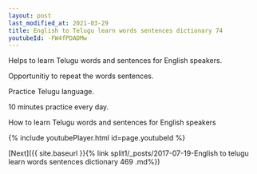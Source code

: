 ```yaml
---
layout: post
last_modified_at: 2021-03-29
title: English to Telugu learn words sentences dictionary 74 
youtubeId: -FW4fPDADMw
---
```

 
 
Helps to learn Telugu words and sentences for English speakers.

Opportunitiy to repeat the words sentences. 

Practice Telugu language. 
 
10 minutes practice every day. 
 
How to learn Telugu words and sentences for English speakers 
 
{% include youtubePlayer.html id=page.youtubeId %}
 
 
[Next]({{ site.baseurl }}{% link  split1/_posts/2017-07-19-English to telugu learn words sentences dictionary 469 .md%})
 
